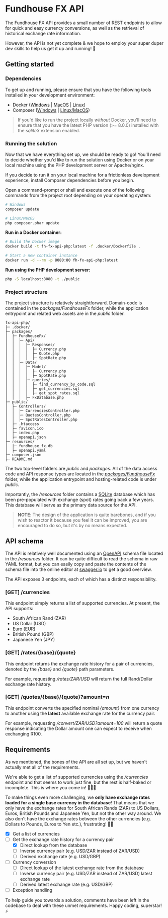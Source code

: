 # Fundhouse FX API

The Fundhouse FX API provides a small number of REST endpoints to allow for quick and easy currency conversions, as well as the retrieval of historical exchange rate information.

However, the API is not yet complete & we hope to employ your super duper dev skills to help us get it up and running! 🚀

## Getting started

### Dependencies

To get up and running, please ensure that you have the following tools installed in your development environment:

- Docker ([Windows](https://www.docker.com/products/docker-desktop) | [MacOS](https://hub.docker.com/editions/community/docker-ce-desktop-mac?utm_source=docker&utm_medium=webreferral&utm_campaign=dd-smartbutton&utm_location=header) | [Linux](https://hub.docker.com/search?offering=community&operating_system=linux&q=&type=edition))
- Composer ([Windows](https://getcomposer.org/doc/00-intro.md#installation-windows) | [Linux/MacOS](https://getcomposer.org/doc/00-intro.md#installation-linux-unix-macos))

> If you'd like to run the project locally _without_ Docker, you'll need to ensure that you have the latest PHP version (>= 8.0.0) installed with the _sqlite3_ extension enabled.

### Running the solution

Now that we have everything set up, we should be ready to go! You'll need to decide whether you'd like to run the solution using Docker or on your local machine using the PHP development server or Apache/nginx.

If you decide to run it on your local machine for a frictionless development experience, install Composer dependencies before you begin.

Open a command-prompt or shell and execute one of the following commands from the project root depending on your operating system:

```sh
# Windows
composer update

# Linux/MacOS
php composer.phar update
```

**Run in a Docker container:**

```sh
# Build the Docker image
docker build -t fh-fx-api-php:latest -f .docker/Dockerfile .

# Start a new container instance
docker run -d --rm -p 8080:80 fh-fx-api-php:latest
```

**Run using the PHP development server:**

```sh
php -S localhost:8080 -t ./public
```

### Project structure

The project structure is relatively straightforward. Domain-code is contained in the _packages/FundhouseFx_ folder, while the application entrypoint and related web assets are in the _public_ folder.

```
fx-api-php/
├─ .docker/
├─ packages/
│  ├─ FundhouseFx/
│  │  ├─ Api/
│  │  │  ├─ Responses/
│  │  │  │  ├─ Currency.php
│  │  │  │  ├─ Quote.php
│  │  │  │  ├─ SpotRate.php
│  │  ├─ Data/
│  │  │  ├─ Model/
│  │  │  │  ├─ Currency.php
│  │  │  │  ├─ SpotRate.php
│  │  │  ├─ queries/
│  │  │  │  ├─ find_currency_by_code.sql
│  │  │  │  ├─ get_currencies.sql
│  │  │  │  ├─ get_spot_rates.sql
│  │  │  ├─ FxDatabase.php
├─ public/
│  ├─ Controllers/
│  │  ├─ CurrenciesController.php
│  │  ├─ QuotesController.php
│  │  ├─ SpotRatesController.php
│  ├─ .htaccess
│  ├─ favicon.ico
│  ├─ index.php
│  ├─ openapi.json
├─ resources/
│  ├─ fundhouse_fx.db
│  ├─ openapi.yaml
├─ composer.json
├─ README.md
```

The two top-level folders are _public_ and _packages_. All of the data access code and API response types are located in the _[packages/FundhouseFx](./packages/FundhouseFx)_ folder, while the application entrypoint and hosting-related code is under  _public_.

Importantly, the _/resources_ folder contains a [SQLite](https://sqlite.org/index.html) database which has been pre-populated with exchange (spot) rates going back a few years. This database will serve as the primary data source for the API.

> **NOTE**: The design of the application is quite barebones, and if you wish to reactor it because you feel it can be improved, you are encouraged to do so, but it's by no means expected.

## API schema

The API is relatively well documented using an [OpenAPI](https://swagger.io/specification/) schema file located in the _/resources_ folder. It can be quite difficult to read the schema in raw YAML format, but you can easily copy and paste the contents of the schema file into the online editor at [swagger.io](https://editor.swagger.io/) to get a good overview.

The API exposes 3 endpoints, each of which has a distinct responsibility.

### [GET] /currencies

This endpoint simply returns a list of supported currencies. At present, the API supports:

- South African Rand (ZAR)
- US Dollar (USD)
- Euro (EUR)
- British Pound (GBP)
- Japanese Yen (JPY)

### [GET] /rates/{base}/{quote}

This endpoint returns the exchange rate history for a pair of currencies, denoted by the _{base}_ and _{quote}_ path parameters.

For example, requesting _/rates/ZAR/USD_ will return the full Rand/Dollar exchange rate history. 

### [GET] /quotes/{base}/{quote}?amount=_n_

This endpoint converts the specified nominal _{amount}_ from one currency to another using the **latest** available exchange rate for the currency pair.

For example, requesting _/convert/ZAR/USD?amount=100_ will return a quote response indicating the Dollar amount one can expect to receive when exchanging R100.

## Requirements

As we mentioned, the bones of the API are all set up, but we haven't actually met all of the requirements. 

We're able to get a list of supported currencies using the _/currencies_ endpoint and that seems to work just fine, but the rest is half-baked or incomplete. This is where you come in! 👩‍💻💥

To make things even more challenging, we **only have exchange rates loaded for a single base currency in the database**!
That means that we only have the exchange rates for South African Rands (ZAR) to US Dollars, Euros, British Pounds and Japanese Yen, but not the other way around. We also don't have the exchange rates between the other currencies (e.g. Dollars to Pounds, Euros to Yen etc.), frustrating! 🤦‍♀️

- [x] Get a list of currencies
- [ ] Get the exchange rate history for a currency pair
  - [x] Direct lookup from the database
  - [ ] Inverse currency pair (e.g. USD/ZAR instead of ZAR/USD)
  - [ ] Derived exchange rate (e.g. USD/GBP)
- [ ] Currency conversion
  - [ ] Direct lookup of the latest exchange rate from the database
  - [ ] Inverse currency pair (e.g. USD/ZAR instead of ZAR/USD) latest exchange rate
  - [ ] Derived latest exchange rate (e.g. USD/GBP)
- [ ] Exception handling

To help guide you towards a solution, comments have been left in the codebase to deal with these unmet requirements.
Happy coding, superstar! ⚡


